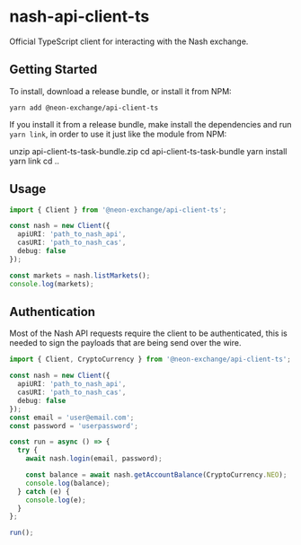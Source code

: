 # nash-api-client-ts

Official TypeScript client for interacting with the Nash exchange.

## Getting Started

To install, download a release bundle, or install it from NPM:

    yarn add @neon-exchange/api-client-ts

If you install it from a release bundle, make install the dependencies and run `yarn link`, in order to
use it just like the module from NPM:

  unzip api-client-ts-task-bundle.zip
  cd api-client-ts-task-bundle
  yarn install
  yarn link
  cd ..


## Usage

```typescript
import { Client } from '@neon-exchange/api-client-ts';

const nash = new Client({
  apiURI: 'path_to_nash_api',
  casURI: 'path_to_nash_cas',
  debug: false
});

const markets = nash.listMarkets();
console.log(markets);
```

## Authentication

Most of the Nash API requests require the client to be authenticated, this is needed to sign the payloads that are being send over the wire.

```typescript
import { Client, CryptoCurrency } from '@neon-exchange/api-client-ts';

const nash = new Client({
  apiURI: 'path_to_nash_api',
  casURI: 'path_to_nash_cas',
  debug: false
});
const email = 'user@email.com';
const password = 'userpassword';

const run = async () => {
  try {
    await nash.login(email, password);

    const balance = await nash.getAccountBalance(CryptoCurrency.NEO);
    console.log(balance);
  } catch (e) {
    console.log(e);
  }
};

run();
```
